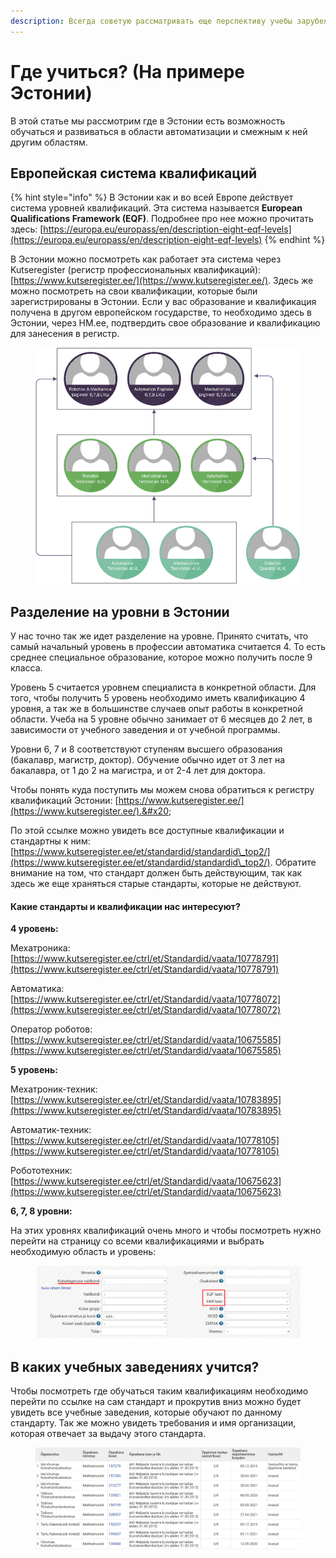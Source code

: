 ```yaml
---
description: Всегда советую рассматривать еще перспективу учебы зарубежом
---
```


# Где учиться? (На примере Эстонии)

В этой статье мы рассмотрим где в Эстонии есть возможность обучаться и развиваться в области автоматизации и смежным к ней другим областям.&#x20;

## Европейская система квалификаций

{% hint style="info" %}
В Эстонии как и во всей Европе действует система уровней квалификаций. Эта система называется **European Qualifications Framework (EQF)**. Подробнее про нее можно прочитать здесь: [https://europa.eu/europass/en/description-eight-eqf-levels](https://europa.eu/europass/en/description-eight-eqf-levels)
{% endhint %}

В Эстонии можно посмотреть как работает эта система через Kutseregister (регистр профессиональных квалификаций): [https://www.kutseregister.ee/](https://www.kutseregister.ee/). Здесь же можно посмотреть на свои квалификации, которые были зарегистрированы в Эстонии. Если у вас образование и квалификация получена в другом европейском государстве, то необходимо здесь в Эстонии, через HM.ee, подтвердить свое образование и квалификацию для занесения в регистр.&#x20;

<figure><img src="../../../.gitbook/assets/where_study_educationlist" alt=""><figcaption></figcaption></figure>

## Разделение на уровни в Эстонии

У нас точно так же идет разделение на уровне. Принято считать, что самый начальный уровень в профессии автоматика считается 4. То есть среднее специальное образование, которое можно получить после 9 класса.&#x20;

Уровень 5 считается уровнем специалиста в конкретной области. Для того, чтобы получить 5 уровень необходимо иметь квалификацию 4 уровня, а так же в большинстве случаев опыт работы в конкретной области. Учеба на 5 уровне обычно занимает от 6 месяцев до 2 лет, в зависимости от учебного заведения и от учебной программы.

Уровни 6, 7 и 8 соответствуют ступеням высшего образования (бакалавр, магистр, доктор). Обучение обычно идет от 3 лет на бакалавра, от 1 до 2 на магистра, и от 2-4 лет для доктора.

Чтобы понять куда поступить мы можем снова обратиться к регистру квалификаций Эстонии: [https://www.kutseregister.ee/](https://www.kutseregister.ee/).&#x20;

По этой ссылке можно увидеть все доступные квалификации и стандартны к ним: [https://www.kutseregister.ee/et/standardid/standardid\_top2/](https://www.kutseregister.ee/et/standardid/standardid\_top2/). Обратите внимание на том, что стандарт должен быть действующим, так как здесь же еще храняться старые стандарты, которые не действуют.&#x20;

#### Какие стандарты и квалификации нас интересуют?

**4 уровень:**

Мехатроника: [https://www.kutseregister.ee/ctrl/et/Standardid/vaata/10778791](https://www.kutseregister.ee/ctrl/et/Standardid/vaata/10778791)

Автоматика: [https://www.kutseregister.ee/ctrl/et/Standardid/vaata/10778072](https://www.kutseregister.ee/ctrl/et/Standardid/vaata/10778072)

Оператор роботов: [https://www.kutseregister.ee/ctrl/et/Standardid/vaata/10675585](https://www.kutseregister.ee/ctrl/et/Standardid/vaata/10675585)

**5 уровень:**

Мехатроник-техник: [https://www.kutseregister.ee/ctrl/et/Standardid/vaata/10783895](https://www.kutseregister.ee/ctrl/et/Standardid/vaata/10783895)

Автоматик-техник: [https://www.kutseregister.ee/ctrl/et/Standardid/vaata/10778105](https://www.kutseregister.ee/ctrl/et/Standardid/vaata/10778105)

Робототехник: [https://www.kutseregister.ee/ctrl/et/Standardid/vaata/10675623](https://www.kutseregister.ee/ctrl/et/Standardid/vaata/10675623)

**6, 7, 8 уровни:**

На этих уровнях квалификаций очень много и чтобы посмотреть нужно перейти на страницу со всеми квалификациями и выбрать необходимую область и уровень:

<figure><img src="../../../.gitbook/assets/where_study_kutseregister_search" alt=""><figcaption></figcaption></figure>

## В каких учебных заведениях учится?

Чтобы посмотреть где обучаться таким квалификациям необходимо перейти по ссылке на сам стандарт и прокрутив вниз можно будет увидеть все учебные заведения, которые обучают по данному стандарту. Так же можно увидеть требования и имя организации, которая отвечает за выдачу этого стандарта.&#x20;

<figure><img src="../../../.gitbook/assets/where_study_kutseregister_schools" alt=""><figcaption></figcaption></figure>

